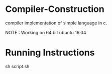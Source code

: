 # Compiler-Construction
compiler implementation of simple language in c.

NOTE : Working on 64 bit ubuntu 16.04

# Running Instructions

sh script.sh
